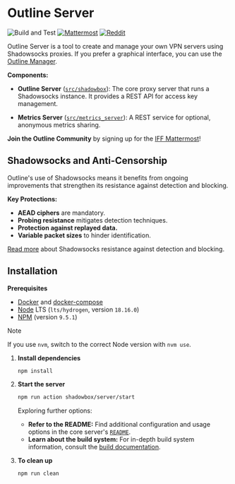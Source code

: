 # Outline Server

![Build and Test](https://github.com/Jigsaw-Code/outline-server/actions/workflows/build_and_test_debug.yml/badge.svg?branch=master) [![Mattermost](https://badgen.net/badge/Mattermost/Outline%20Community/blue)](https://community.internetfreedomfestival.org/community/channels/outline-community) [![Reddit](https://badgen.net/badge/Reddit/r%2Foutlinevpn/orange)](https://www.reddit.com/r/outlinevpn/)

Outline Server is a tool to create and manage your own VPN servers using Shadowsocks proxies. If you prefer a graphical interface, you can use the [Outline Manager](https://github.com/Jigsaw-Code/outline-apps/).

**Components:**

- **Outline Server** ([`src/shadowbox`](src/shadowbox)): The core proxy server that runs a Shadowsocks instance. It provides a REST API for access key management.

- **Metrics Server** ([`src/metrics_server`](src/metrics_server)): A REST service for optional, anonymous metrics sharing.

**Join the Outline Community** by signing up for the [IFF Mattermost](https://wiki.digitalrights.community/index.php?title=IFF_Mattermost)!

## Shadowsocks and Anti-Censorship

Outline's use of Shadowsocks means it benefits from ongoing improvements that strengthen its resistance against detection and blocking.

**Key Protections:**

- **AEAD ciphers** are mandatory.
- **Probing resistance** mitigates detection techniques.
- **Protection against replayed data.**
- **Variable packet sizes** to hinder identification.

[Read more](docs/shadowsocks.md) about Shadowsocks resistance against detection and blocking.

## Installation

**Prerequisites**

- [Docker](https://docs.docker.com/engine/install/) and [docker-compose](https://docs.docker.com/compose/install/)
- [Node](https://nodejs.org/en/download/) LTS (`lts/hydrogen`, version `18.16.0`)
- [NPM](https://docs.npmjs.com/downloading-and-installing-node-js-and-npm) (version `9.5.1`)

> [!NOTE]
> If you use `nvm`, switch to the correct Node version with `nvm use`.

1. **Install dependencies**

   ```sh
   npm install
   ```

1. **Start the server**

   ```sh
   npm run action shadowbox/server/start
   ```

   Exploring further options:

   - **Refer to the README:** Find additional configuration and usage options in the core server's [`README`](src/shadowbox/README.md).
   - **Learn about the build system:** For in-depth build system information, consult the [build documentation](docs/build.md).

1. **To clean up**

   ```sh
   npm run clean
   ```
